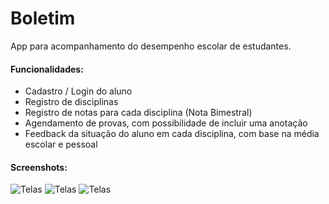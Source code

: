 # Boletim

App para acompanhamento do desempenho escolar de estudantes.

#### Funcionalidades:

* Cadastro / Login do aluno
* Registro de disciplinas
* Registro de notas para cada disciplina (Nota Bimestral)
* Agendamento de provas, com possibilidade de incluir uma anotação
* Feedback da situação do aluno em cada disciplina, com base na média escolar e pessoal

#### Screenshots:

![Telas](http://i64.tinypic.com/24o9hlc.png)
![Telas](http://i68.tinypic.com/vzzloj.png)
![Telas](http://i68.tinypic.com/2ia4zra.png)

